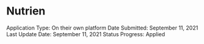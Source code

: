 # Nutrien

Application Type: On their own platform
Date Submitted: September 11, 2021
Last Update Date: September 11, 2021
Status Progress: Applied